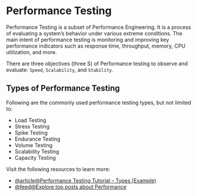 # Performance Testing

Performance Testing is a subset of Performance Engineering. It is a process of evaluating a system’s behavior under various extreme conditions. The main intent of performance testing is monitoring and improving key performance indicators such as response time, throughput, memory, CPU utilization, and more.

There are three objectives (three S) of Performance testing to observe and evaluate: `Speed`, `Scalability`, and `Stability`.

## Types of Performance Testing

Following are the commonly used performance testing types, but not limited to:

- Load Testing
- Stress Testing
- Spike Testing
- Endurance Testing
- Volume Testing
- Scalability Testing
- Capacity Testing

Visit the following resources to learn more:

- [@article@Performance Testing Tutorial – Types (Example)](https://www.guru99.com/performance-testing.html)
- [@feed@Explore top posts about Performance](https://app.daily.dev/tags/performance?ref=roadmapsh)
